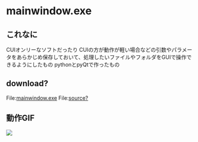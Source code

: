 # mainwindow.exe

## これなに

CUIオンリーなソフトだったり CUIの方が動作が軽い場合などの引数やパラメータをあらかじめ保存しておいて、処理したいファイルやフォルダをGUIで操作できるようにしたもの
pythonとpyQtで作ったもの

## download?

File:[mainwindow.exe](qt/mainwindow.exe)
File:[source?](qt/src.zip)


## 動作GIF

![](qt/qt.gif)

